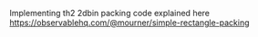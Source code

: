 Implementing th2 2dbin packing code explained here
https://observablehq.com/@mourner/simple-rectangle-packing